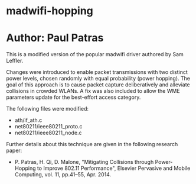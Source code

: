 # madwifi-hopping
# Author: Paul Patras

This is a modified version of the popular madwifi driver authored by Sam Leffler.

Changes were introduced to enable packet transmissions with two distinct power levels, 
chosen randomly with equal probability (power hopping). The goal of this approach is to
cause packet capture deliberatively and alleviate collisions in crowded WLANs. A fix was also 
included to allow the WME parameters update for the best-effort access category.

The following files were modified:
- ath/if_ath.c
- net80211/ieee80211_proto.c
- net80211/ieee80211_node.c

Further details about this technique are given in the following research paper:
- P. Patras, H. Qi, D. Malone, "Mitigating Collisions through Power-Hopping to Improve 802.11 Performance", 
Elsevier Pervasive and Mobile Computing, vol. 11, pp.41–55, Apr. 2014.
